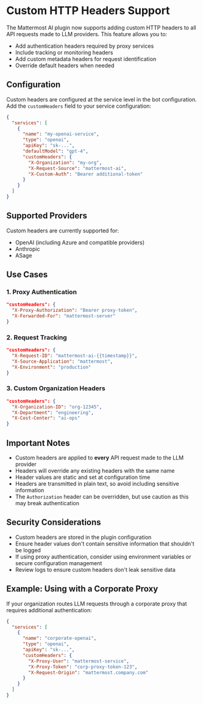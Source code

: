 # Custom HTTP Headers Support

The Mattermost AI plugin now supports adding custom HTTP headers to all API requests made to LLM providers. This feature allows you to:

- Add authentication headers required by proxy services
- Include tracking or monitoring headers
- Add custom metadata headers for request identification
- Override default headers when needed

## Configuration

Custom headers are configured at the service level in the bot configuration. Add the `customHeaders` field to your service configuration:

```json
{
  "services": [
    {
      "name": "my-openai-service",
      "type": "openai",
      "apiKey": "sk-...",
      "defaultModel": "gpt-4",
      "customHeaders": {
        "X-Organization": "my-org",
        "X-Request-Source": "mattermost-ai",
        "X-Custom-Auth": "Bearer additional-token"
      }
    }
  ]
}
```

## Supported Providers

Custom headers are currently supported for:
- OpenAI (including Azure and compatible providers)
- Anthropic
- ASage

## Use Cases

### 1. Proxy Authentication
```json
"customHeaders": {
  "X-Proxy-Authorization": "Bearer proxy-token",
  "X-Forwarded-For": "mattermost-server"
}
```

### 2. Request Tracking
```json
"customHeaders": {
  "X-Request-ID": "mattermost-ai-{{timestamp}}",
  "X-Source-Application": "mattermost",
  "X-Environment": "production"
}
```

### 3. Custom Organization Headers
```json
"customHeaders": {
  "X-Organization-ID": "org-12345",
  "X-Department": "engineering",
  "X-Cost-Center": "ai-ops"
}
```

## Important Notes

- Custom headers are applied to **every** API request made to the LLM provider
- Headers will override any existing headers with the same name
- Header values are static and set at configuration time
- Headers are transmitted in plain text, so avoid including sensitive information
- The `Authorization` header can be overridden, but use caution as this may break authentication

## Security Considerations

- Custom headers are stored in the plugin configuration
- Ensure header values don't contain sensitive information that shouldn't be logged
- If using proxy authentication, consider using environment variables or secure configuration management
- Review logs to ensure custom headers don't leak sensitive data

## Example: Using with a Corporate Proxy

If your organization routes LLM requests through a corporate proxy that requires additional authentication:

```json
{
  "services": [
    {
      "name": "corporate-openai",
      "type": "openai", 
      "apiKey": "sk-...",
      "customHeaders": {
        "X-Proxy-User": "mattermost-service",
        "X-Proxy-Token": "corp-proxy-token-123",
        "X-Request-Origin": "mattermost.company.com"
      }
    }
  ]
}
```
